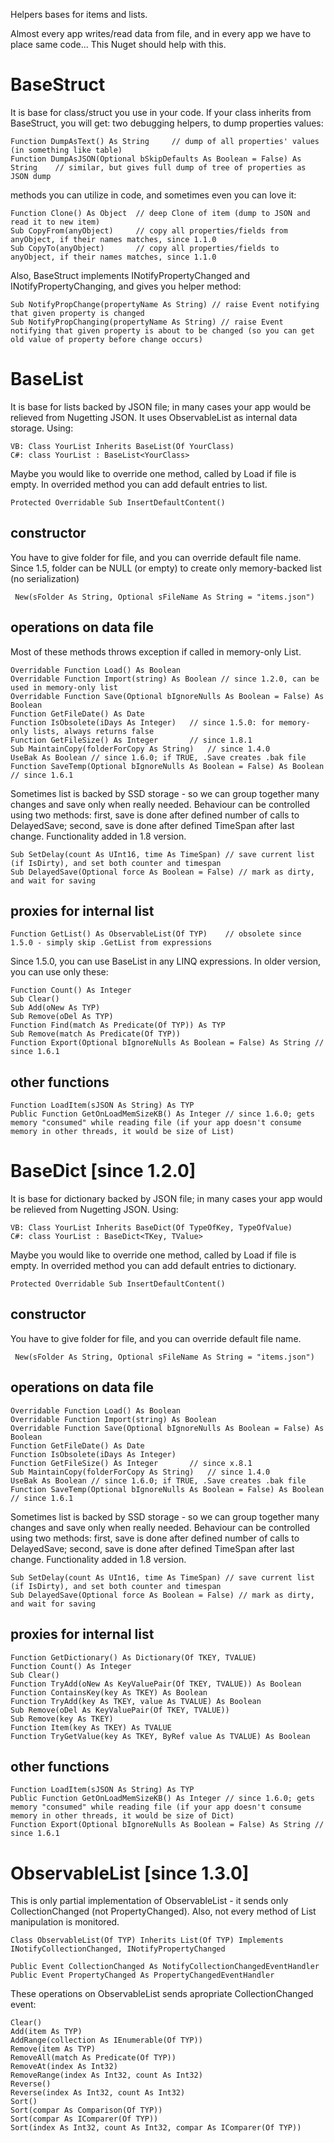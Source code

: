 ﻿
 Helpers bases for items and lists.

 Almost every app writes/read data from file, and in every app we have to place same code... This Nuget should help with this.

# BaseStruct

 It is base for class/struct you use in your code. If your class inherits from BaseStruct, you will get:
two debugging helpers, to dump properties values:

    Function DumpAsText() As String     // dump of all properties' values (in something like table)
    Function DumpAsJSON(Optional bSkipDefaults As Boolean = False) As String    // similar, but gives full dump of tree of properties as JSON dump

methods you can utilize in code, and sometimes even you can love it:

    Function Clone() As Object  // deep Clone of item (dump to JSON and read it to new item)
    Sub CopyFrom(anyObject)     // copy all properties/fields from anyObject, if their names matches, since 1.1.0
    Sub CopyTo(anyObject)       // copy all properties/fields to anyObject, if their names matches, since 1.1.0

Also, BaseStruct implements INotifyPropertyChanged and INotifyPropertyChanging, and gives you helper method:

    Sub NotifyPropChange(propertyName As String) // raise Event notifying that given property is changed
    Sub NotifyPropChanging(propertyName As String) // raise Event notifying that given property is about to be changed (so you can get old value of property before change occurs)


# BaseList

 It is base for lists backed by JSON file; in many cases your app would be relieved from Nugetting JSON. It uses ObservableList as internal data storage.
 Using:
 
    VB: Class YourList Inherits BaseList(Of YourClass)
    C#: class YourList : BaseList<YourClass>

 Maybe you would like to override one method, called by Load if file is empty. In overrided method you can add default entries to list.
 
    Protected Overridable Sub InsertDefaultContent()


## constructor

 You have to give folder for file, and you can override default file name. Since 1.5, folder can be NULL (or empty) to create only memory-backed list (no serialization)

     New(sFolder As String, Optional sFileName As String = "items.json")

## operations on data file

 Most of these methods throws exception if called in memory-only List.

    Overridable Function Load() As Boolean
    Overridable Function Import(string) As Boolean // since 1.2.0, can be used in memory-only list
    Overridable Function Save(Optional bIgnoreNulls As Boolean = False) As Boolean
    Function GetFileDate() As Date
    Function IsObsolete(iDays As Integer)   // since 1.5.0: for memory-only lists, always returns false
    Function GetFileSize() As Integer       // since 1.8.1
    Sub MaintainCopy(folderForCopy As String)   // since 1.4.0
    UseBak As Boolean // since 1.6.0; if TRUE, .Save creates .bak file
    Function SaveTemp(Optional bIgnoreNulls As Boolean = False) As Boolean // since 1.6.1

 Sometimes list is backed by SSD storage - so we can group together many changes and save only when really needed. Behaviour can be controlled using two methods: first, save is done after defined number of calls to DelayedSave; second, save is done after defined TimeSpan after last change. Functionality added in 1.8 version.

    Sub SetDelay(count As UInt16, time As TimeSpan) // save current list (if IsDirty), and set both counter and timespan
    Sub DelayedSave(Optional force As Boolean = False) // mark as dirty, and wait for saving


## proxies for internal list

    Function GetList() As ObservableList(Of TYP)    // obsolete since 1.5.0 - simply skip .GetList from expressions

 Since 1.5.0, you can use BaseList in any LINQ expressions. In older version, you can use only these:

    Function Count() As Integer
    Sub Clear()
    Sub Add(oNew As TYP)
    Sub Remove(oDel As TYP)
    Function Find(match As Predicate(Of TYP)) As TYP
    Sub Remove(match As Predicate(Of TYP))
    Function Export(Optional bIgnoreNulls As Boolean = False) As String // since 1.6.1


## other functions

    Function LoadItem(sJSON As String) As TYP
    Public Function GetOnLoadMemSizeKB() As Integer // since 1.6.0; gets memory "consumed" while reading file (if your app doesn't consume memory in other threads, it would be size of List)

# BaseDict [since 1.2.0]

 It is base for dictionary backed by JSON file; in many cases your app would be relieved from Nugetting JSON.
 Using:
 
    VB: Class YourList Inherits BaseDict(Of TypeOfKey, TypeOfValue)
    C#: class YourList : BaseDict<TKey, TValue>

 Maybe you would like to override one method, called by Load if file is empty. In overrided method you can add default entries to dictionary.
 
    Protected Overridable Sub InsertDefaultContent()

## constructor

 You have to give folder for file, and you can override default file name.

     New(sFolder As String, Optional sFileName As String = "items.json")

## operations on data file

    Overridable Function Load() As Boolean
    Overridable Function Import(string) As Boolean
    Overridable Function Save(Optional bIgnoreNulls As Boolean = False) As Boolean
    Function GetFileDate() As Date
    Function IsObsolete(iDays As Integer)
    Function GetFileSize() As Integer       // since x.8.1
    Sub MaintainCopy(folderForCopy As String)   // since 1.4.0
    UseBak As Boolean // since 1.6.0; if TRUE, .Save creates .bak file
    Function SaveTemp(Optional bIgnoreNulls As Boolean = False) As Boolean // since 1.6.1

Sometimes list is backed by SSD storage - so we can group together many changes and save only when really needed. Behaviour can be controlled using two methods: first, save is done after defined number of calls to DelayedSave; second, save is done after defined TimeSpan after last change. Functionality added in 1.8 version.

    Sub SetDelay(count As UInt16, time As TimeSpan) // save current list (if IsDirty), and set both counter and timespan
    Sub DelayedSave(Optional force As Boolean = False) // mark as dirty, and wait for saving


## proxies for internal list

    Function GetDictionary() As Dictionary(Of TKEY, TVALUE)
    Function Count() As Integer
    Sub Clear()
    Function TryAdd(oNew As KeyValuePair(Of TKEY, TVALUE)) As Boolean
    Function ContainsKey(key As TKEY) As Boolean
    Function TryAdd(key As TKEY, value As TVALUE) As Boolean
    Sub Remove(oDel As KeyValuePair(Of TKEY, TVALUE))
    Sub Remove(key As TKEY)
    Function Item(key As TKEY) As TVALUE
    Function TryGetValue(key As TKEY, ByRef value As TVALUE) As Boolean

## other functions

    Function LoadItem(sJSON As String) As TYP
    Public Function GetOnLoadMemSizeKB() As Integer // since 1.6.0; gets memory "consumed" while reading file (if your app doesn't consume memory in other threads, it would be size of Dict)
    Function Export(Optional bIgnoreNulls As Boolean = False) As String // since 1.6.1


# ObservableList [since 1.3.0]

 This is only partial implementation of ObservableList - it sends only CollectionChanged (not PropertyChanged).
Also, not every method of List manipulation is monitored. 

    Class ObservableList(Of TYP) Inherits List(Of TYP) Implements INotifyCollectionChanged, INotifyPropertyChanged

    Public Event CollectionChanged As NotifyCollectionChangedEventHandler 
    Public Event PropertyChanged As PropertyChangedEventHandler 

 These operations on ObservableList sends apropriate CollectionChanged event:

    Clear()
    Add(item As TYP)
    AddRange(collection As IEnumerable(Of TYP))
    Remove(item As TYP)
    RemoveAll(match As Predicate(Of TYP))
    RemoveAt(index As Int32)
    RemoveRange(index As Int32, count As Int32)
    Reverse()
    Reverse(index As Int32, count As Int32)
    Sort()
    Sort(compar As Comparison(Of TYP))
    Sort(compar As IComparer(Of TYP))
    Sort(index As Int32, count As Int32, compar As IComparer(Of TYP))

